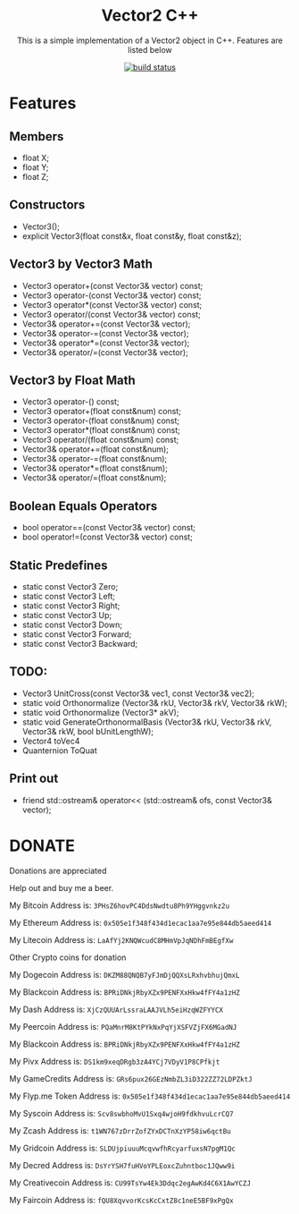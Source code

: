 <h1 align="center">Vector2 C++</h1>

<p align="center">This is a simple implementation of a Vector2 object in C++. Features are listed below</p>

<p align="center">
    <a href="https://travis-ci.org/TheKyleJohnson90/Vector3">
        <img src="https://travis-ci.org/TheKyleJohnson90/Vector3.svg?branch=master" alt="build status">
    </a>
</p>

# Features

## Members

* float X;
* float Y;
* float Z;

## Constructors

* Vector3();
* explicit Vector3(float const&x, float const&y, float const&z);

## Vector3 by Vector3 Math

* Vector3		operator+(const Vector3& vector) const;
* Vector3		operator-(const Vector3& vector) const;
* Vector3		operator*(const Vector3& vector) const;
* Vector3		operator/(const Vector3& vector) const;
* Vector3&	operator+=(const Vector3& vector);
* Vector3&	operator-=(const Vector3& vector);
* Vector3&	operator*=(const Vector3& vector);
* Vector3&	operator/=(const Vector3& vector);

## Vector3 by Float Math

* Vector3		operator-() const;
* Vector3		operator+(float const&num) const;
* Vector3		operator-(float const&num) const;
* Vector3		operator*(float const&num) const;
* Vector3		operator/(float const&num) const;
* Vector3&	operator+=(float const&num);
* Vector3&	operator-=(float const&num);
* Vector3&	operator*=(float const&num);
* Vector3&	operator/=(float const&num);

## Boolean Equals Operators

* bool		operator==(const Vector3& vector) const;
* bool		operator!=(const Vector3& vector) const;

## Static Predefines

* static const Vector3 Zero;
* static const Vector3 Left;
* static const Vector3 Right;
* static const Vector3 Up;
* static const Vector3 Down;
* static const Vector3 Forward;
* static const Vector3 Backward;

## TODO:

* Vector3	UnitCross(const Vector3& vec1, const Vector3& vec2);
* static void Orthonormalize (Vector3& rkU, Vector3& rkV,	Vector3& rkW);
* static void Orthonormalize (Vector3* akV);
* static void GenerateOrthonormalBasis (Vector3& rkU,	Vector3& rkV, Vector3& rkW, bool bUnitLengthW);
* Vector4 toVec4
* Quanternion ToQuat

## Print out

* friend std::ostream& operator<< (std::ostream& ofs, const Vector3& vector);

# DONATE

Donations are appreciated 

Help out and buy me a beer.

My Bitcoin Address is: `3PHsZ6hovPC4DdsNwdtu8Ph9YHggvnkz2u`

My Ethereum Address is: `0x505e1f348f434d1ecac1aa7e95e844db5aeed414`

My Litecoin Address is: `LaAfYj2KNQWcudC8MHmVpJqNDhFmBEgfXw`

Other Crypto coins for donation

My Dogecoin Address is: `DKZM88QNQB7yFJmDjQQXsLRxhvbhujQmxL`

My Blackcoin Address is: `BPRiDNkjRbyXZx9PENFXxHkw4fFY4a1zHZ`

My Dash Address is: `XjCzQUUArLssraLAAJVLh5eiHzqWZFYYCX`

My Peercoin Address is: `PQaMnrM8KtPYkNxPqYjXSFVZjFX6MGadNJ`

My Blackcoin Address is: `BPRiDNkjRbyXZx9PENFXxHkw4fFY4a1zHZ`

My Pivx Address is: `DS1km9xeqDRgb3zA4YCj7VDyV1P8CPfkjt`

My GameCredits Address is: `GRs6pux26GEzNmbZL3iD322ZZ72LDPZktJ`

My Flyp.me Token Address is: `0x505e1f348f434d1ecac1aa7e95e844db5aeed414`

My Syscoin Address is: `Scv8swbhoMvU1Sxq4wjoH9fdkhvuLcrCQ7`

My Zcash Address is: `t1WN767zDrrZofZYxDCTnXzYP58iw6qctBu`

My Gridcoin Address is: `SLDUjpiuuuMcqvwfhRcyarfuxsN7pgM1Qc`

My Decred Address is: `DsYrYSH7fuHVoYPLEoxcZuhntboc1JQww9i`

My Creativecoin Address is: `CU99TsYw4Ek3Ddqc2egAwKd4C6X1AwYCZJ`

My Faircoin Address is: `fQU8XqvvorKcsKcCxtZ8c1neE5BF9xPgQx`
